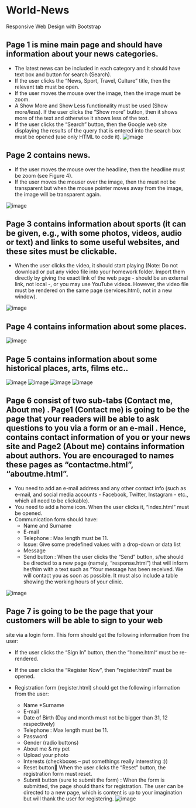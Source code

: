 # World-News
Responsive Web Design with Bootstrap
## Page 1 is mine main page and should have information about your news categories. 
- The latest news can be included in each category and it should have text box and button for search (Search).
- If the user clicks the “News, Sport, Travel, Culture” title, then the relevant tab must be open.
- If the user moves the mouse over the image, then the image must be zoom.
- A Show More and Show Less functionality must be used (Show more/less). If the user clicks the “Show more” button, then it shows more of the text and otherwise it shows less of the text.
- If the user clicks the “Search” button, then the Google web site displaying the results of the query that is entered into the search box must be opened (use only
HTML to code it).
![image](https://user-images.githubusercontent.com/42895382/148872024-6b093494-f0c5-4675-bef9-7a2b7319c281.png)

## Page 2 contains news.
- If the user moves the mouse over the headline, then the headline must be zoom (see Figure 4).
- If the user moves the mouser over the image, then the must not be transparent but when the mouse pointer moves away from the image, the image will be transparent again.

![image](https://user-images.githubusercontent.com/42895382/148872166-8c296f23-35b9-487a-bf6d-d0a83a8c592e.png)

## Page 3 contains information about sports (it can be given, e.g., with some photos, videos, audio or text) and links to some useful websites, and these sites must be clickable.
- When the user clicks the video, it should start playing (Note: Do not download or put any video file into your homework folder. Import them directly by giving the exact link of the web page - should be an external link, not local -, or you may use YouTube videos. However, the video file must be rendered on the same page (services.html), not in a new window).

![image](https://user-images.githubusercontent.com/42895382/148872375-36f4f7ba-2d31-443d-ab28-a5edf1e17cd5.png)

## Page 4 contains information about some places.

![image](https://user-images.githubusercontent.com/42895382/148872481-a482cd8e-be8c-41fe-8bda-c31931d31a8a.png)

## Page 5 contains information about some historical places, arts, films etc..

![image](https://user-images.githubusercontent.com/42895382/148872611-8bb44dd1-2c0c-4345-abd5-10e12aa3acc1.png)
![image](https://user-images.githubusercontent.com/42895382/148872646-9644625a-dba1-4ed9-8acb-53ee43447461.png)
![image](https://user-images.githubusercontent.com/42895382/148872677-8c47a15f-c49b-4829-ae80-c0643cb6455c.png)
![image](https://user-images.githubusercontent.com/42895382/148872718-31bb14c0-183f-47c1-9840-01d18e95b385.png)

## Page 6 consist of two sub-tabs (Contact me, About me) . Page1 (Contact me) is going to be the page that your readers will be able to ask questions to you via a form or an e-mail . Hence, contains contact information of you or your news site and Page2 (About me) contains information about authors. You are encouraged to names these pages as “contactme.html”, “aboutme.html”.
- You need to add an e-mail address and any other contact info (such as e-mail, and social media accounts - Facebook, Twitter, Instagram - etc., which all need to be clickable).
- You need to add a home icon. When the user clicks it, “index.html” must be
opened.
-  Communication form should have:
    *  Name and Surname
    * E-mail
    * Telephone : Max length must be 11.
    * Issue:  Give some predefined values with a drop-down or data list
    * Message
    * Send button : When the user clicks the “Send” button, s/he should be directed to a new page (namely, “response.html”) that will inform her/him with a text such as “Your message     has been received. We will contact you as soon as possible. It must also include a table showing the working hours of your clinic. 

![image](https://user-images.githubusercontent.com/42895382/148873161-6397b5e1-93a6-4429-923f-af4a349afc6f.png)

## Page 7 is going to be the page that your customers will be able to sign to your web
site via a login form. This form should get the following information from the user:
- If the user clicks the “Sign In” button, then the “home.html“ must be re-rendered.
- If the user clicks the “Register Now”, then “register.html” must be opened.

- Registration form (register.html) should get the following information from the user:
  * Name
  *Surname
  * E-mail
  * Date of Birth (Day and month must not be bigger than 31, 12 respectively)
  * Telephone : Max length must be 11.
  * Password
  * Gender (radio buttons)
  * About me & my pet
  * Upload your photo
  * Interests (checkboxes – put somethings really interesting :))
  * Reset button When the user clicks the “Reset” button, the registration form must reset.
  * Submit button (sure to submit the form) : When the form is submitted, the page should thank for registration. The user can be directed to a new page, which is content is up to     your imagination but will thank the user for registering.
![image](https://user-images.githubusercontent.com/42895382/148873373-f6c8d5d3-8d22-487a-914f-5b6b9bb76834.png)





